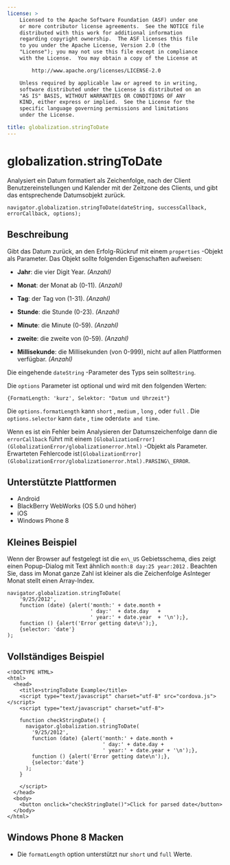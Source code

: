 ```yaml
---
license: >
    Licensed to the Apache Software Foundation (ASF) under one
    or more contributor license agreements.  See the NOTICE file
    distributed with this work for additional information
    regarding copyright ownership.  The ASF licenses this file
    to you under the Apache License, Version 2.0 (the
    "License"); you may not use this file except in compliance
    with the License.  You may obtain a copy of the License at

        http://www.apache.org/licenses/LICENSE-2.0

    Unless required by applicable law or agreed to in writing,
    software distributed under the License is distributed on an
    "AS IS" BASIS, WITHOUT WARRANTIES OR CONDITIONS OF ANY
    KIND, either express or implied.  See the License for the
    specific language governing permissions and limitations
    under the License.

title: globalization.stringToDate
---
```


# globalization.stringToDate

Analysiert ein Datum formatiert als Zeichenfolge, nach der Client Benutzereinstellungen und Kalender mit der Zeitzone des Clients, und gibt das entsprechende Datumsobjekt zurück.

    navigator.globalization.stringToDate(dateString, successCallback, errorCallback, options);
    

## Beschreibung

Gibt das Datum zurück, an den Erfolg-Rückruf mit einem `properties` -Objekt als Parameter. Das Objekt sollte folgenden Eigenschaften aufweisen:

*   **Jahr**: die vier Digit Year. *(Anzahl)*

*   **Monat**: der Monat ab (0-11). *(Anzahl)*

*   **Tag**: der Tag von (1-31). *(Anzahl)*

*   **Stunde**: die Stunde (0-23). *(Anzahl)*

*   **Minute**: die Minute (0-59). *(Anzahl)*

*   **zweite**: die zweite von (0-59). *(Anzahl)*

*   **Millisekunde**: die Millisekunden (von 0-999), nicht auf allen Plattformen verfügbar. *(Anzahl)*

Die eingehende `dateString` -Parameter des Typs sein sollte`String`.

Die `options` Parameter ist optional und wird mit den folgenden Werten:

    {FormatLength: 'kurz', Selektor: "Datum und Uhrzeit"}
    

Die `options.formatLength` kann `short` , `medium` , `long` , oder `full` . Die `options.selector` kann `date` , `time` oder`date and
time`.

Wenn es ist ein Fehler beim Analysieren der Datumszeichenfolge dann die `errorCallback` führt mit einem `[GlobalizationError](GlobalizationError/globalizationerror.html)` -Objekt als Parameter. Erwarteten Fehlercode ist`[GlobalizationError](GlobalizationError/globalizationerror.html).PARSING\_ERROR`.

## Unterstützte Plattformen

*   Android
*   BlackBerry WebWorks (OS 5.0 und höher)
*   iOS
*   Windows Phone 8

## Kleines Beispiel

Wenn der Browser auf festgelegt ist die `en\_US` Gebietsschema, dies zeigt einen Popup-Dialog mit Text ähnlich `month:8 day:25 year:2012` . Beachten Sie, dass im Monat ganze Zahl ist kleiner als die Zeichenfolge AsInteger Monat stellt einen Array-Index.

    navigator.globalization.stringToDate(
        '9/25/2012',
        function (date) {alert('month:' + date.month +
                               ' day:'  + date.day   +
                               ' year:' + date.year  + '\n');},
        function () {alert('Error getting date\n');},
        {selector: 'date'}
    );
    

## Vollständiges Beispiel

    <!DOCTYPE HTML>
    <html>
      <head>
        <title>stringToDate Example</title>
        <script type="text/javascript" charset="utf-8" src="cordova.js"></script>
        <script type="text/javascript" charset="utf-8">
    
        function checkStringDate() {
          navigator.globalization.stringToDate(
            '9/25/2012',
            function (date) {alert('month:' + date.month +
                                   ' day:' + date.day +
                                   ' year:' + date.year + '\n');},
            function () {alert('Error getting date\n');},
            {selector:'date'}
          );
        }
    
        </script>
      </head>
      <body>
        <button onclick="checkStringDate()">Click for parsed date</button>
      </body>
    </html>
    

## Windows Phone 8 Macken

*   Die `formatLength` option unterstützt nur `short` und `full` Werte.